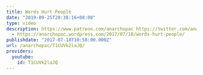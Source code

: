 ```yaml
---
title: Words Hurt People
date: "2019-09-25T20:38:16+08:00"
type: video
description: https://www.patreon.com/anarchopac https://twitter.com/anarchopac Transcript
  - https://anarchopac.wordpress.com/2017/07/18/words-hurt-people/
publishdate: "2017-07-18T10:58:00.000Z"
url: /anarchopac/T1CUVk2laJQ/
providers:
  youtube:
    id: T1CUVk2laJQ
---
```

